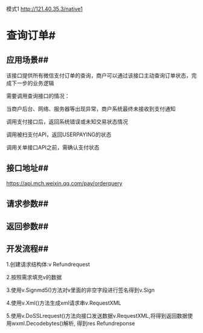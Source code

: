 模式1
http://121.40.35.3/native1
# 查询订单#

## 应用场景##
该接口提供所有微信支付订单的查询，商户可以通过该接口主动查询订单状态，完成下一步的业务逻辑

需要调用查询接口的情况：

当商户后台、网络、服务器等出现异常，商户系统最终未接收到支付通知

调用支付接口后，返回系统错误或未知交易状态情况

调用被扫支付API，返回USERPAYING的状态

调用关单接口API之前，需确认支付状态

## 接口地址##
https://api.mch.weixin.qq.com/pay/orderquery

## 请求参数##
## 返回参数##
## 开发流程##

1.创建请求结构体:v Refundrequest
 

2.按照需求填充v的数据
 

3.使用v.Signmd5()方法对v里面的非空字段进行签名得到v.Sign


4.使用v.Xml()方法生成xml请求串v.RequestXML


5.使用v.DoSSLrequest()方法向接口发送数据v.RequestXML,将得到返回数据使用wxml.Decodebytes()解析, 得到res Refundreponse
